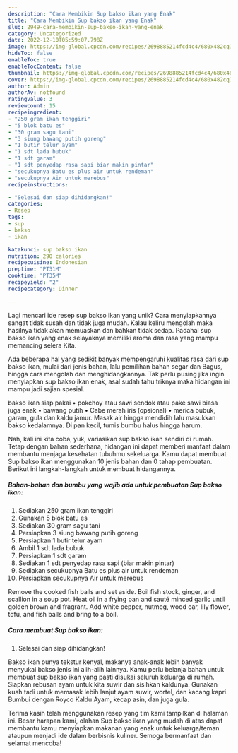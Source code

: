 ```yaml
---
description: "Cara Membikin Sup bakso ikan yang Enak"
title: "Cara Membikin Sup bakso ikan yang Enak"
slug: 2949-cara-membikin-sup-bakso-ikan-yang-enak
category: Uncategorized
date: 2022-12-10T05:59:07.798Z
image: https://img-global.cpcdn.com/recipes/2698885214fcd4c4/680x482cq70/sup-bakso-ikan-foto-resep-utama.jpg
hideToc: false
enableToc: true
enableTocContent: false
thumbnail: https://img-global.cpcdn.com/recipes/2698885214fcd4c4/680x482cq70/sup-bakso-ikan-foto-resep-utama.jpg
cover: https://img-global.cpcdn.com/recipes/2698885214fcd4c4/680x482cq70/sup-bakso-ikan-foto-resep-utama.jpg
author: Admin
authorAv: notfound
ratingvalue: 3
reviewcount: 15
recipeingredient:
- "250 gram ikan tenggiri"
- "5 blok batu es"
- "30 gram sagu tani"
- "3 siung bawang putih goreng"
- "1 butir telur ayam"
- "1 sdt lada bubuk"
- "1 sdt garam"
- "1 sdt penyedap rasa sapi biar makin pintar"
- "secukupnya Batu es plus air untuk rendeman"
- "secukupnya Air untuk merebus"
recipeinstructions:

- "Selesai dan siap dihidangkan!"
categories:
- Resep
tags:
- sup
- bakso
- ikan

katakunci: sup bakso ikan 
nutrition: 290 calories
recipecuisine: Indonesian
preptime: "PT31M"
cooktime: "PT35M"
recipeyield: "2"
recipecategory: Dinner

---
```





Lagi mencari ide resep sup bakso ikan yang unik? Cara menyiapkannya sangat tidak susah dan tidak juga mudah. Kalau keliru mengolah maka hasilnya tidak akan memuaskan dan bahkan tidak sedap. Padahal sup bakso ikan yang enak selayaknya memiliki aroma dan rasa yang mampu memancing selera Kita.





Ada beberapa hal yang sedikit banyak mempengaruhi kualitas rasa dari sup bakso ikan, mulai dari jenis bahan, lalu pemilihan bahan segar dan Bagus, hingga cara mengolah dan menghidangkannya. Tak perlu pusing jika ingin menyiapkan sup bakso ikan enak,      asal sudah tahu triknya maka hidangan ini mampu jadi sajian spesial.














bakso ikan siap pakai • pokchoy atau sawi sendok atau pake sawi biasa juga enak • bawang putih • Cabe merah iris (opsional) • merica bubuk, garam, gula dan kaldu jamur. Masak air hingga mendidih lalu masukkan bakso kedalamnya. Di pan kecil, tumis bumbu halus hingga harum.






Nah, kali ini kita coba, yuk, variasikan sup bakso ikan sendiri di rumah. Tetap dengan bahan sederhana, hidangan ini dapat memberi manfaat dalam membantu menjaga kesehatan tubuhmu sekeluarga. Kamu dapat membuat Sup bakso ikan menggunakan 10 jenis bahan dan 0 tahap pembuatan. Berikut ini langkah-langkah untuk membuat hidangannya.

<!--inarticleads1-->

##### Bahan-bahan dan bumbu yang wajib ada untuk pembuatan Sup bakso ikan:

1. Sediakan 250 gram ikan tenggiri
1. Gunakan 5 blok batu es
1. Sediakan 30 gram sagu tani
1. Persiapkan 3 siung bawang putih goreng
1. Persiapkan 1 butir telur ayam
1. Ambil 1 sdt lada bubuk
1. Persiapkan 1 sdt garam
1. Sediakan 1 sdt penyedap rasa sapi (biar makin pintar)
1. Sediakan secukupnya Batu es plus air untuk rendeman
1. Persiapkan secukupnya Air untuk merebus


Remove the cooked fish balls and set aside. Boil fish stock, ginger, and scallion in a soup pot. Heat oil in a frying pan and sauté minced garlic until golden brown and fragrant. Add white pepper, nutmeg, wood ear, lily flower, tofu, and fish balls and bring to a boil. 

<!--inarticleads2-->

##### Cara membuat Sup bakso ikan:


1. Selesai dan siap dihidangkan!

Bakso ikan punya tekstur kenyal, makanya anak-anak lebih banyak menyukai bakso jenis ini alih-alih lainnya. Kamu perlu belanja bahan untuk membuat sup bakso ikan yang pasti disukai seluruh keluarga di rumah. Siapkan rebusan ayam untuk kita suwir dan sisihkan kaldunya. Gunakan kuah tadi untuk memasak lebih lanjut ayam suwir, wortel, dan kacang kapri. Bumbui dengan Royco Kaldu Ayam, kecap asin, dan juga gula. 

Terima kasih telah menggunakan resep yang tim kami tampilkan di halaman ini. Besar harapan kami, olahan Sup bakso ikan yang mudah di atas dapat membantu kamu menyiapkan makanan yang enak untuk keluarga/teman ataupun menjadi ide dalam berbisnis kuliner. Semoga bermanfaat dan selamat mencoba!
